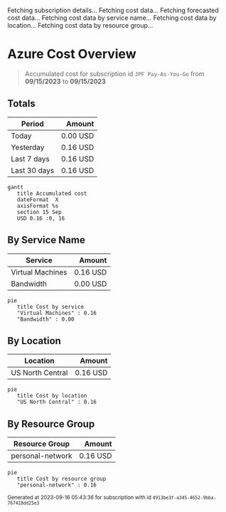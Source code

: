 Fetching subscription details...
Fetching cost data...
Fetching forecasted cost data...
Fetching cost data by service name...
Fetching cost data by location...
Fetching cost data by resource group...
# Azure Cost Overview

> Accumulated cost for subscription id `JPF Pay-As-You-Go` from **09/15/2023** to **09/15/2023**

## Totals

|Period|Amount|
|---|---:|
|Today|0.00 USD|
|Yesterday|0.16 USD|
|Last 7 days|0.16 USD|
|Last 30 days|0.16 USD|

```mermaid
gantt
   title Accumulated cost
   dateFormat  X
   axisFormat %s
   section 15 Sep
   USD 0.16 :0, 16
```

## By Service Name

|Service|Amount|
|---|---:|
|Virtual Machines|0.16 USD|
|Bandwidth|0.00 USD|

```mermaid
pie
   title Cost by service
   "Virtual Machines" : 0.16
   "Bandwidth" : 0.00
```

## By Location

|Location|Amount|
|---|---:|
|US North Central|0.16 USD|

```mermaid
pie
   title Cost by location
   "US North Central" : 0.16
```

## By Resource Group

|Resource Group|Amount|
|---|---:|
|personal-network|0.16 USD|

```mermaid
pie
   title Cost by resource group
   "personal-network" : 0.16
```

<sup>Generated at 2023-09-16 05:43:36 for subscription with id `4913be3f-a345-4652-9bba-767418dd25e3`</sup>
